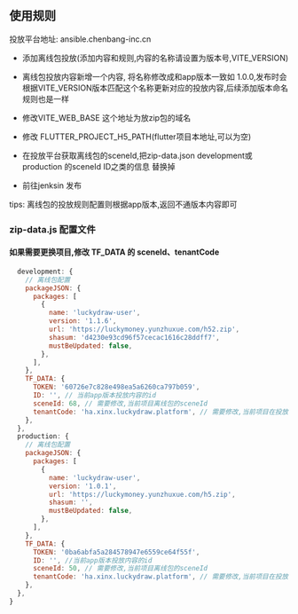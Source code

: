 
## 使用规则

投放平台地址: ansible.chenbang-inc.cn

- 添加离线包投放(添加内容和规则,内容的名称请设置为版本号,VITE_VERSION)
- 离线包投放内容新增一个内容, 将名称修改成和app版本一致如 1.0.0,发布时会根据VITE_VERSION版本匹配这个名称更新对应的投放内容,后续添加版本命名规则也是一样

- 修改VITE_WEB_BASE 这个地址为放zip包的域名
- 修改 FLUTTER_PROJECT_H5_PATH(flutter项目本地址,可以为空)
- 在投放平台获取离线包的sceneId,把zip-data.json development或production 的sceneId ID之类的信息 替换掉

- 前往jenksin 发布

tips: 离线包的投放规则配置则根据app版本,返回不通版本内容即可

### zip-data.js 配置文件

#### 如果需要更换项目,修改 TF_DATA 的 sceneId、tenantCode

```javascript
  development: {
    // 离线包配置
    packageJSON: {
      packages: [
        {
          name: 'luckydraw-user',
          version: '1.1.6',
          url: 'https://luckymoney.yunzhuxue.com/h52.zip',
          shasum: 'd4230e93cd96f57cecac1616c28ddff7',
          mustBeUpdated: false,
        },
      ],
    },
    TF_DATA: {
      TOKEN: '60726e7c828e498ea5a6260ca797b059',
      ID: '', // 当前app版本投放内容的id 
      sceneId: 68, // 需要修改,当前项目离线包的sceneId
      tenantCode: 'ha.xinx.luckydraw.platform', // 需要修改,当前项目在投放平台的租户
    },
  },
  production: {
    // 离线包配置
    packageJSON: {
      packages: [
        {
          name: 'luckydraw-user',
          version: '1.0.1',
          url: 'https://luckymoney.yunzhuxue.com/h5.zip',
          shasum: '',
          mustBeUpdated: false,
        },
      ],
    },
    TF_DATA: {
      TOKEN: '0ba6abfa5a284578947e6559ce64f55f',
      ID: '', //当前app版本投放内容的id
      sceneId: 50, // 需要修改,当前项目离线包的sceneId
      tenantCode: 'ha.xinx.luckydraw.platform', // 需要修改,当前项目在投放平台的租户
    },
  },
}
```
